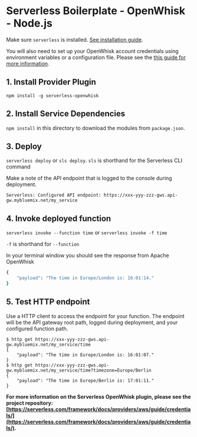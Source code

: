 <!--
title: OpenWhisk Simple HTTP Endpoint example in NodeJS
description: This example demonstrates how to setup a simple HTTP GET endpoint.
layout: Doc
-->
# Serverless Boilerplate - OpenWhisk - Node.js

Make sure `serverless` is installed. [See installation guide](https://serverless.com/framework/docs/providers/openwhisk/guide/installation/).

You will also need to set up your OpenWhisk account credentials using environment variables or a configuration file. Please see the [this guide for more information](https://serverless.com/framework/docs/providers/aws/guide/credentials/).

## 1. Install Provider Plugin
`npm install -g serverless-openwhisk` 

## 2. Install Service Dependencies
`npm install` in this directory to download the modules from `package.json`.

## 3. Deploy
`serverless deploy` or `sls deploy`. `sls` is shorthand for the Serverless CLI command

Make a note of the API endpoint that is logged to the console during deployment.

```
Serverless: Configured API endpoint: https://xxx-yyy-zzz-gws.api-gw.mybluemix.net/my_service
```

## 4. Invoke deployed function
`serverless invoke --function time` or `serverless invoke -f time`

`-f` is shorthand for `--function`

In your terminal window you should see the response from Apache OpenWhisk

```bash
{
    "payload": "The time in Europe/London is: 16:01:14."
}
```

## 5. Test HTTP endpoint

Use a HTTP client to access the endpoint for your function. The endpoint will
be the API gateway root path, logged during deployment, and your configured
function path.

```
$ http get https://xxx-yyy-zzz-gws.api-gw.mybluemix.net/my_service/time
{
    "payload": "The time in Europe/London is: 16:01:07."
}
$ http get https://xxx-yyy-zzz-gws.api-gw.mybluemix.net/my_service/time?timezone=Europe/Berlin
{
    "payload": "The time in Europe/Berlin is: 17:01:11."
}
```

**For more information on the Serverless OpenWhisk plugin, please see the project repository: [https://serverless.com/framework/docs/providers/aws/guide/credentials/](https://serverless.com/framework/docs/providers/aws/guide/credentials/).**
